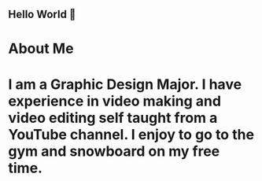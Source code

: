 ## Hello World 👋

<!--
**TheoKrystik/TheoKrystik** is a ✨ _special_ ✨ repository because its `README.md` (this file) appears on your GitHub profile.

Here are some ideas to get you started:

- 🔭 I’m currently working on ...
- 🌱 I’m currently learning ...
- 👯 I’m looking to collaborate on ...
- 🤔 I’m looking for help with ...
- 💬 Ask me about ...
- 📫 How to reach me: ...
- 😄 Pronouns: ...
- ⚡ Fun fact: ...
-->

<h1>About Me<h1>
    <p>I am a Graphic Design Major. I have experience in video making and video editing self taught from a YouTube channel. I enjoy to go to the gym and snowboard on my free time.<p>
    
